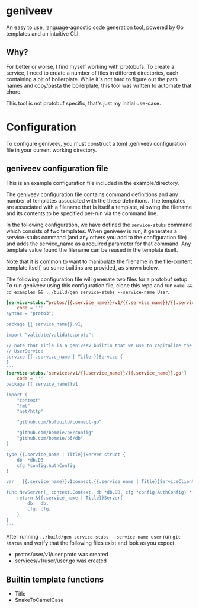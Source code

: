 # geniveev

An easy to use, language-agnostic code generation tool, powered by Go templates and an intuitive CLI.

## Why?

For better or worse, I find myself working with protobufs. To create a service, I need to
create a number of files in different directories, each containing a bit of boilerplate.
While it's not hard to figure out the path names and copy/pasta the boilerplate, this tool
was written to automate that chore.

This tool is not protobuf specific, that's just my initial use-case.

# Configuration

To configure geniveev, you must construct a toml .geniveev configuration file in your
current working directory.

## geniveev configuration file

This is an example configuration file included in the example/directory.

The geniveev configuration file contains command definitions and any number of templates associated with the
these definitions. The templates are associated with a filename that is itself a
template, allowing the filename and its contents to be specified per-run via the command
line.

In the following configuration, we have defined the `service-stubs` command which consists of two templates. When geniveev
is run, it generates a service-stubs command (and any others you add to the configuration
file) and adds the service_name as a required parameter for that command. Any template
value found the filename can be reused in the template itself.

Note that it is common to want to manipulate the filename in the file-content template itself, so some builtins are provided,
as shown below.

The following configuration file will generate two files for a protobuf setup. To run geniveev using this configuration file,
clone this repo and run `make && cd examples && ../build/gen service-stubs --service-name User`.

```toml
[service-stubs."protos/{{.service_name}}/v1/{{.service_name}}/{{.service_name}}.proto"]
    code = '''
syntax = "proto3";

package {{.service_name}}.v1;

import "validate/validate.proto";

// note that Title is a geniveev builtin that we use to capitalize the Name of the service, i.e.,
// UserService
service {{ .service_name | Title }}Service {
}
'''
[service-stubs.'services/v1/{{.service_name}}/{{.service_name}}.go']
    code = '''
package {{.service_name}}v1

import (
	"context"
	"fmt"
	"net/http"

	"github.com/bufbuild/connect-go"

	"github.com/bommie/b6/config"
	"github.com/bommie/b6/db"
)

type {{.service_name | Title}}Server struct {
	db  *db.DB
	cfg *config.AuthConfig
}

var _ {{.service_name}}v1connect.{{.service_name | Title}}ServiceClient = (*{{.service_name | Title }}Server)(nil)

func NewServer(_ context.Context, db *db.DB, cfg *config.AuthConfig) *{{.service_name | Title }}Server {
    return &{{.service_name | Title}}Server{
		db:  db,
		cfg: cfg,
	}
}
'''
```

After running `../build/gen service-stubs --service-name user` run `git status` and verify
that the following files exist and look as you expect.

- protos/user/v1/user.proto was created
- services/v1/user/user.go was created

## Builtin template functions

- Title
- SnakeToCamelCase
